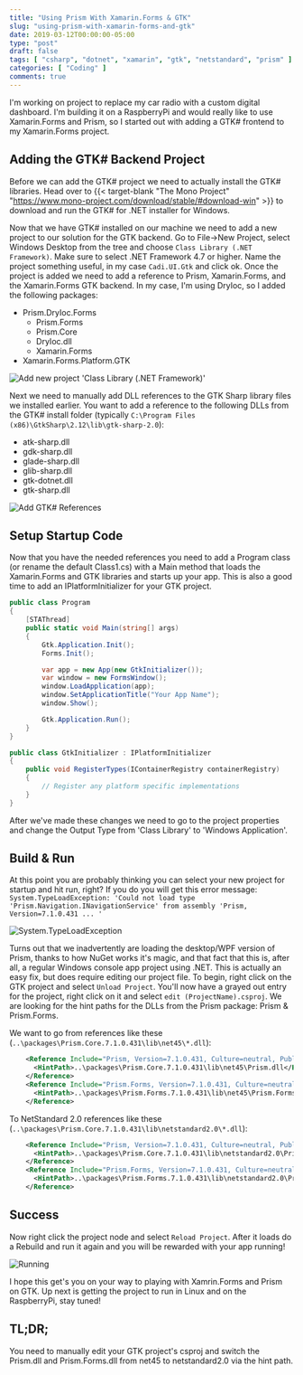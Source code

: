 ```yaml
---
title: "Using Prism With Xamarin.Forms & GTK"
slug: "using-prism-with-xamarin-forms-and-gtk"
date: 2019-03-12T00:00:00-05:00
type: "post"
draft: false
tags: [ "csharp", "dotnet", "xamarin", "gtk", "netstandard", "prism" ]
categories: [ "Coding" ]
comments: true
---
```


I'm working on project to replace my car radio with a custom digital dashboard. I'm building it on a RaspberryPi and would really like to use Xamarin.Forms and Prism, so I started out with adding a GTK# frontend to my Xamarin.Forms project.

## Adding the GTK# Backend Project

Before we can add the GTK# project we need to actually install the GTK# libraries. Head over to {{< target-blank "The Mono Project" "https://www.mono-project.com/download/stable/#download-win" >}} to download and run the GTK# for .NET installer for Windows.

Now that we have GTK# installed on our machine we need to add a new project to our solution for the GTK backend. Go to File->New Project, select Windows Desktop from the tree and choose `Class Library (.NET Framework)`. Make sure to select .NET Framework 4.7 or higher. Name the project something useful, in my case `Cadi.UI.Gtk` and click ok. Once the project is added we need to add a reference to Prism, Xamarin.Forms, and the Xamarin.Forms GTK backend. In my case, I'm using DryIoc, so I added the following packages:

* Prism.DryIoc.Forms
  * Prism.Forms
  * Prism.Core
  * DryIoc.dll
  * Xamarin.Forms
* Xamarin.Forms.Platform.GTK

<!-- <img class="img-thumbnail  pull-left" src="AddClassLibraryProject.png" alt="Add new project 'Class Library (.NET Framework)'" width="300" /> -->
![Add new project 'Class Library (.NET Framework)'](AddClassLibraryProject.png)

Next we need to manually add DLL references to the GTK Sharp library files we installed earlier. You want to add a reference to the following DLLs from the GTK# install folder (typically `C:\Program Files (x86)\GtkSharp\2.12\lib\gtk-sharp-2.0`):

* atk-sharp.dll
* gdk-sharp.dll
* glade-sharp.dll
* glib-sharp.dll
* gtk-dotnet.dll
* gtk-sharp.dll

<!-- <img class="img-thumbnail  pull-right" src="AddGtkReferences.png" alt="Add GTK# References" width="300" /> -->

![Add GTK# References](AddGtkReferences.png)

## Setup Startup Code

Now that you have the needed references you need to add a Program class (or rename the default Class1.cs) with a Main method that loads the Xamarin.Forms and GTK libraries and starts up your app. This is also a good time to add an IPlatformInitializer for your GTK project.

```csharp
public class Program
{
    [STAThread]
    public static void Main(string[] args)
    {
        Gtk.Application.Init();
        Forms.Init();

        var app = new App(new GtkInitializer());
        var window = new FormsWindow();
        window.LoadApplication(app);
        window.SetApplicationTitle("Your App Name");
        window.Show();

        Gtk.Application.Run();
    }
}

public class GtkInitializer : IPlatformInitializer
{
    public void RegisterTypes(IContainerRegistry containerRegistry)
    {
        // Register any platform specific implementations
    }
}
```

After we've made these changes we need to go to the project properties and change the Output Type from 'Class Library' to 'Windows Application'.

## Build & Run

At this point you are probably thinking you can select your new project for startup and hit run, right? If you do you will get this error message: `System.TypeLoadException: 'Could not load type 'Prism.Navigation.INavigationService' from assembly 'Prism, Version=7.1.0.431 ... '`

![System.TypeLoadException](TypeLoadException.png)

Turns out that we inadvertently are loading the desktop/WPF version of Prism, thanks to how NuGet works it's magic, and that fact that this is, after all, a regular Windows console app project using .NET. This is actually an easy fix, but does require editing our project file. To begin, right click on the GTK project and select `Unload Project`. You'll now have a grayed out entry for the project, right click on it and select `edit (ProjectName).csproj`. We are looking for the hint paths for the DLLs from the Prism package: Prism & Prism.Forms. 

We want to go from references like these (`..\packages\Prism.Core.7.1.0.431\lib\net45\*.dll`):

```xml
    <Reference Include="Prism, Version=7.1.0.431, Culture=neutral, PublicKeyToken=40ee6c3a2184dc59, processorArchitecture=MSIL">
      <HintPath>..\packages\Prism.Core.7.1.0.431\lib\net45\Prism.dll</HintPath>
    </Reference>
    <Reference Include="Prism.Forms, Version=7.1.0.431, Culture=neutral, processorArchitecture=MSIL">
      <HintPath>..\packages\Prism.Forms.7.1.0.431\lib\net45\Prism.Forms.dll</HintPath>
    </Reference>
```

To NetStandard 2.0 references like these (`..\packages\Prism.Core.7.1.0.431\lib\netstandard2.0\*.dll`):

```xml
    <Reference Include="Prism, Version=7.1.0.431, Culture=neutral, PublicKeyToken=40ee6c3a2184dc59, processorArchitecture=MSIL">
      <HintPath>..\packages\Prism.Core.7.1.0.431\lib\netstandard2.0\Prism.dll</HintPath>
    </Reference>
    <Reference Include="Prism.Forms, Version=7.1.0.431, Culture=neutral, processorArchitecture=MSIL">
      <HintPath>..\packages\Prism.Forms.7.1.0.431\lib\netstandard2.0\Prism.Forms.dll</HintPath>
    </Reference>
```

## Success

Now right click the project node and select `Reload Project`. After it loads do a Rebuild and run it again and you will be rewarded with your app running!

![Running](RunningScreen.png)

I hope this get's you on your way to playing with Xamrin.Forms and Prism on GTK. Up next is getting the project to run in Linux and on the RaspberryPi, stay tuned!

## TL;DR;

You need to manually edit your GTK project's csproj and switch the Prism.dll and Prism.Forms.dll from net45 to netstandard2.0 via the hint path.